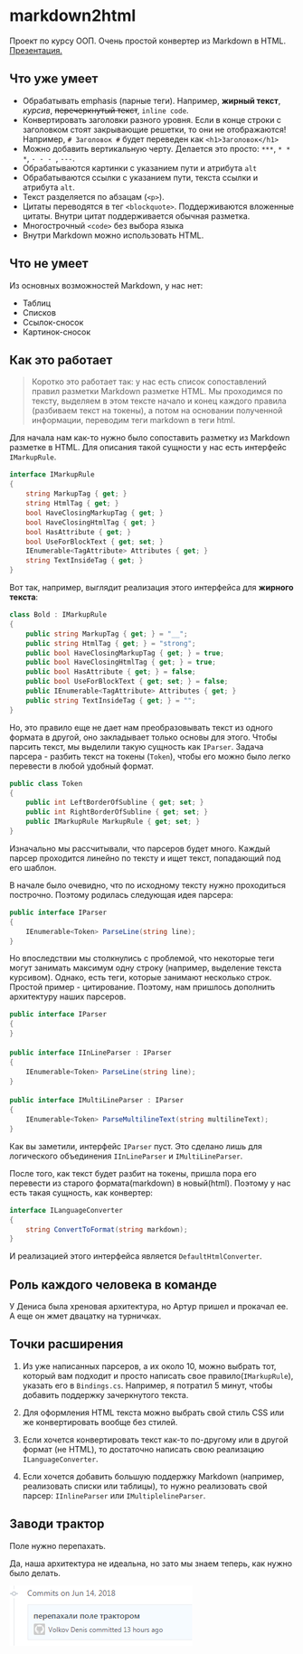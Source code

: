 # markdown2html

Проект по курсу ООП. Очень простой конвертер из Markdown в HTML. [Презентация.](https://docs.google.com/presentation/d/1O4_tOjSfoNdDxrRk1y3vU0s2kgYFG8JB4yA-w2_dx8I/edit?usp=sharing)

## Что уже умеет

- Обрабатывать emphasis (парные теги). Например, **жирный текст**, *курсив*, ~~перечеркнутый текст~~, `inline code`.
- Конвертировать заголовки разного уровня. Если в конце строки с заголовком стоят закрывающие решетки, то они не отображаются! Например, `# Заголовок #` будет переведен как `<h1>Заголовок</h1>`
- Можно добавить вертикальную черту. Делается это просто: `***`, `* * *`, `- - - `, `---`. 
- Обрабатываются картинки с указанием пути и атрибута `alt`
- Обрабатываются ссылки с указанием пути, текста ссылки и атрибута `alt`.
- Текст разделяется по абзацам (`<p>`).
- Цитаты переводятся в тег `<blockquote>`. Поддерживаются вложенные цитаты. Внутри цитат поддерживается обычная разметка.
- Многострочный `<code>` без выбора языка
- Внутри Markdown можно использовать HTML.


## Что не умеет

Из основных возможностей Markdown, у нас нет:

- Таблиц
- Списков
- Ссылок-сносок
- Картинок-сносок

## Как это работает

> Коротко это работает так: у нас есть список сопоставлений правил разметки Markdown разметке HTML. Мы проходимся по тексту, выделяем в этом тексте начало и конец каждого правила (разбиваем текст на токены), а потом на основании полученной информации, переводим теги markdown в теги html.

Для начала нам как-то нужно было сопоставить разметку из Markdown разметке в HTML. Для описания такой сущности у нас есть интерфейс `IMarkupRule`.

```c#
interface IMarkupRule
{
    string MarkupTag { get; }
    string HtmlTag { get; }
    bool HaveClosingMarkupTag { get; }
    bool HaveClosingHtmlTag { get; }
    bool HasAttribute { get; }
    bool UseForBlockText { get; set; }
    IEnumerable<TagAttribute> Attributes { get; }
    string TextInsideTag { get; }
}
```

Вот так, например, выглядит реализация этого интерфейса для **жирного текста**:

```c#
class Bold : IMarkupRule
{
	public string MarkupTag { get; } = "__";
	public string HtmlTag { get; } = "strong";
	public bool HaveClosingMarkupTag { get; } = true;
	public bool HaveClosingHtmlTag { get; } = true;
	public bool HasAttribute { get; } = false;
	public bool UseForBlockText { get; set; } = false;
	public IEnumerable<TagAttribute> Attributes { get; }
	public string TextInsideTag { get; } = "";
}
```

Но, это правило еще не дает нам преобразовывать текст из одного формата в другой, оно закладывает только основы для этого. Чтобы парсить текст, мы выделили такую сущность как `IParser`. Задача парсера - разбить текст на токены (`Token`), чтобы его можно было легко перевести в любой удобный формат.

```c#
public class Token
{
    public int LeftBorderOfSubline { get; set; }
    public int RightBorderOfSubline { get; set; }
	public IMarkupRule MarkupRule { get; set; }
}
```

Изначально мы рассчитывали, что парсеров будет много. Каждый парсер проходится линейно по тексту и ищет текст, попадающий под его шаблон.

В начале было очевидно, что по исходному тексту нужно проходиться построчно. Поэтому родилась следующая идея парсера:

```c#
public interface IParser
{
	IEnumerable<Token> ParseLine(string line);
}
```

Но впоследствии мы столкнулись с проблемой, что некоторые теги могут занимать максимум одну строку (например, выделение текста курсивом). Однако, есть теги, которые занимают несколько строк. Простой пример - цитирование.  Поэтому, нам пришлось дополнить архитектуру наших парсеров. 

```c#
public interface IParser
{
}

public interface IInLineParser : IParser
{
	IEnumerable<Token> ParseLine(string line);
}

public interface IMultiLineParser : IParser
{
	IEnumerable<Token> ParseMultilineText(string multilineText);
}
```

Как вы заметили, интерфейс `IParser` пуст. Это сделано лишь для логического объединения `IInLineParser` и `IMultiLineParser`.

После того, как текст будет разбит на токены, пришла пора его перевести из старого формата(markdown) в новый(html). Поэтому у нас есть такая сущность, как конвертер:

```C#
interface ILanguageConverter
{
	string ConvertToFormat(string markdown);
}
```

И реализацией этого интерфейса является `DefaultHtmlConverter`.

## Роль каждого человека в команде

У Дениса была хреновая архитектура, но Артур пришел и прокачал ее. А еще он жмет двацатку на турничках.

## Точки расширения

1. Из уже написанных парсеров, а их около 10, можно выбрать тот, который вам подходит и просто  написать свое правило(`IMarkupRule`), указать его в `Bindings.cs`. Например, я потратил 5 минут, чтобы добавить поддержку зачеркнутого текста.

2. Для оформления HTML текста можно выбрать свой стиль CSS или же конвертировать вообще без стилей.

3. Если хочется конвертировать текст как-то по-другому или в другой формат (не HTML), то достаточно написать свою реализацию `ILanguageConverter`.

4. Если хочется добавить большую поддержку Markdown (например, реализовать списки или таблицы), то нужно реализовать свой парсер: `IInlineParser` или `IMultiplelineParser`.

## Заводи трактор

Поле нужно перепахать.

Да, наша архитектура не идеальна, но зато мы знаем теперь, как нужно было делать.

![](images/field.png)



